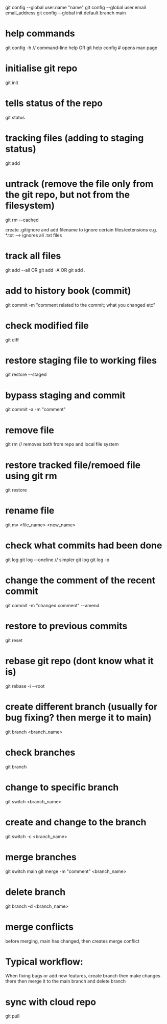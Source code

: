 git config --global user.name "name"
git config --global user.email email_address
git config --global init.default branch main

# help commands
git config -h // command-line help OR git help config # opens man page

# initialise git repo
git init

# tells status of the repo
git status

# tracking files (adding to staging status)
git add <file>

# untrack (remove the file only from the git repo, but not from the filesystem)
git rm --cached <file>

create .gitignore and add filename to ignore certain files/extensions
e.g. *.txt --> ignores all .txt files

# track all files
git add --all OR git add -A OR git add .

# add to history book (commit)
git commit -m "comment related to the commit; what you changed etc"

# check modified file
git diff

# restore staging file to working files
git restore --staged <file>

# bypass staging and commit
git commit -a -m "comment"

# remove file
git rm <file> // removes both from repo and local file system

# restore tracked file/remoed file using git rm
git restore <file>

# rename file
git mv <file_name> <new_name>

# check what commits had been done
git log
git log --oneline // simpler git log
git log -p

# change the comment of the recent commit
git commit -m "changed comment" --amend

# restore to previous commits
git reset <hash value of commit>

# rebase git repo (dont know what it is)
git rebase -i --root

# create different branch (usually for bug fixing? then merge it to main)
git branch <branch_name>

# check branches
git branch

# change to specific branch
git switch <branch_name>

# create and change to the branch
git switch -c <branch_name>

# merge branches
git switch main
git merge -m "comment" <branch_name>

# delete branch
git branch -d <branch_name>

# merge conflicts
before merging, main has changed, then creates merge conflict

# Typical workflow:
When fixing bugs or add new features, create branch then make changes there then merge it to the main branch and delete branch

# sync with cloud repo
git pull
